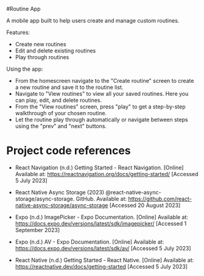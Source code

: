 #Routine App

A mobile app built to help users create and manage custom routines.

Features:

* Create new routines
* Edit and delete existing routines
* Play through routines

Using the app:

* From the homescreen navigate to the "Create routine" screen to create a new routine and save it to the routine list.
* Navigate to "View routines" to view all your saved routines. Here you can play, edit, and delete routines.
* From the "View routines" screen, press "play" to get a step-by-step walkthrough of your chosen routine. 
* Let the routine play through automatically or navigate between steps using the "prev" and "next" buttons.

# Project code references
* React Navigation (n.d.) Getting Started - React Navigation. [Online] Available at: https://reactnavigation.org/docs/getting-started/ [Accessed 5 July 2023]

* React Native Async Storage (2023) @react-native-async-storage/async-storage. GitHub. Available at: https://github.com/react-native-async-storage/async-storage [Accessed 20 August 2023]

* Expo (n.d.) ImagePicker - Expo Documentation. [Online] Available at: https://docs.expo.dev/versions/latest/sdk/imagepicker/ [Accessed 1 September 2023]

* Expo (n.d.) AV - Expo Documentation. [Online] Available at: https://docs.expo.dev/versions/latest/sdk/av/ [Accessed 5 July 2023]

* React Native (n.d.) Getting Started - React Native. [Online] Available at: https://reactnative.dev/docs/getting-started [Accessed 5 July 2023]
